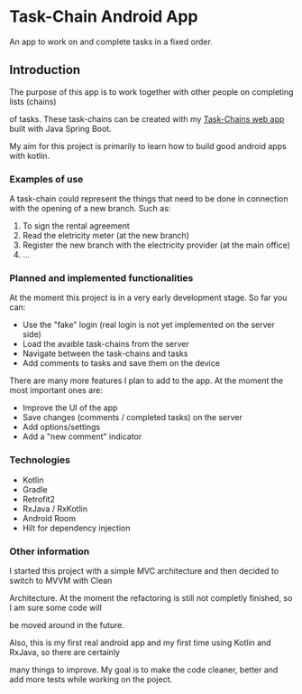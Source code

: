# Task-Chain Android App

An app to work on and complete tasks in a fixed order.

## Introduction

The purpose of this app is to work together with other people on completing lists (chains)

of tasks. These task-chains can be created with my [Task-Chains web app](https://github.com/DavidBettinger/task-chains) built with Java Spring Boot.

My aim for this project is primarily to learn how to build good android apps with kotlin.

### Examples of use

A task-chain could represent the things that need to be done in connection with the opening of a new branch. Such as:

1. To sign the rental agreement
2. Read the eletricity meter (at the new branch)
3. Register the new branch with the electricity provider (at the main office)
4. ...

### Planned and implemented functionalities

At the moment this project is in a very early development stage. So far you can:

- Use the "fake" login (real login is not yet implemented on the server side)
- Load the avaible task-chains from the server
- Navigate between the task-chains and tasks
- Add comments to tasks and save them on the device

There are many more features I plan to add to the app. At the moment the most important ones are:

- Improve the UI of the app
- Save changes (comments / completed tasks) on the server
- Add options/settings 
- Add a "new comment" indicator



### Technologies

- Kotlin
- Gradle
- Retrofit2
- RxJava / RxKotlin
- Android Room
- Hilt for dependency injection



### Other information

I started this project with a simple MVC architecture and then decided to switch to MVVM with Clean

Architecture. At the moment the refactoring is still not completly finished, so I am sure some code will

be moved around in the future.

Also, this is my first real android app and my first time using Kotlin and RxJava, so there are certainly

many things to improve. My goal is to make the code cleaner, better and add more tests while working on the poject.

